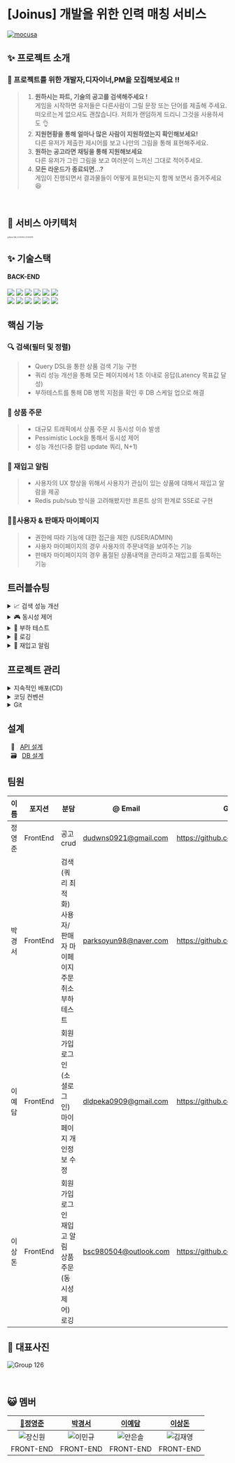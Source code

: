 

# [Joinus] 개발을 위한 인력 매칭 서비스

[![mocusa](https://user-images.githubusercontent.com/47559613/190395847-58c23322-89a6-4e1a-a3dc-0295212b9995.png)](https://youtu.be/T2y4gs5TT-Y)

## ✨ 프로젝트 소개
### 🎤 프로젝트를 위한 개발자,디자이너,PM을 모집해보세요 !!
>1. **원하시는 파트, 기술의 공고를 검색해주세요 !**  
> 게임을 시작하면 유저들은 다른사람이 그릴 문장 또는 단어를 제출해 주세요.  
>  떠오르는게 없으셔도 괜찮습니다. 저희가 랜덤하게 드리니 그것을 사용하셔도 👌
>2. **지원현황을 통해 얼마나 많은 사람이 지원하였는지 확인해보세요!**  
> 다른 유저가 제출한 제시어를 보고 나만의 그림을 통해 표현해주세요.
>3. **원하는 공고라면 채팅을 통해 지원해보세요**  
> 다른 유저가 그린 그림을 보고 여러분이 느끼신 그대로 적어주세요.
>4. **모든 라운드가 종료되면...?**  
> 게임이 진행되면서 결과물들이 어떻게 표현되는지 함께 보면서 즐겨주세요 😆

   <br>

## 🔧 서비스 아키텍처
<img src="C:\Users\220307\Desktop\프로젝트 폴더\README-REPO\md-images\KakaoTalk_20230306_223514615.png" alt="KakaoTalk_20230306_223514615" style="zoom:25%;" />
<br>


## ✨ 기술스택
#### BACK-END
<img src="https://img.shields.io/badge/Spring-6DB33F?style=for-the-badge&logo=Spring&logoColor=white"/> <img src="https://img.shields.io/badge/Spring Boot-6DB33F?style=for-the-badge&logo=Spring Boot&logoColor=white"/> <img src="https://img.shields.io/badge/Spring Security-6DB33F?style=for-the-badge&logo=Spring Security&logoColor=white"/> 
<img src="https://img.shields.io/badge/Redis-DC382D?style=for-the-badge&logo=Redis&logoColor=white"/> <img src="https://img.shields.io/badge/MySQL-4479A1?style=for-the-badge&logo=MySQL&logoColor=white"/> <img src="https://img.shields.io/badge/WebRTC-333333?style=for-the-badge&logo=WebRTC&logoColor=white"/> <br> <img src="https://img.shields.io/badge/Amazon RDS-527FFF?style=for-the-badge&logo=Amazon RDS&logoColor=white"/> <img src="https://img.shields.io/badge/Amazon S3-569A31?style=for-the-badge&logo=Amazon S3&logoColor=white"/> 
<img src="https://img.shields.io/badge/Amazon EC2-FF9900?style=for-the-badge&logo=Amazon EC2&logoColor=white"/> <img src="https://img.shields.io/badge/sockjs-333333?style=for-the-badge&logo=sockjs&logoColor=white"/> <img src="https://img.shields.io/badge/stomp-333333?style=for-the-badge&logo=stomp&logoColor=white"/> <img src="https://img.shields.io/badge/GitHub Actions-2088FF?style=for-the-badge&logo=GitHub Actions&logoColor=white"/>
<br>


## 핵심 기능

### 🔍 검색(필터 및 정렬)

> * Query DSL을 통한 상품 검색 기능 구현
> * 쿼리 성능 개선을 통해 모든 페이지에서 1초 이내로 응답(Latency 목표값 달성)
> * 부하테스트를 통해 DB 병목 지점을 확인 후 DB 스케일 업으로 해결

### 👠 상품 주문

> * 대규모 트래픽에서 상품 주문 시 동시성 이슈 발생
> * Pessimistic Lock을 통해서 동시성 제어
> * 성능 개선(다중 컬럼 update 쿼리, N+1)

### 🔔 재입고 알림

> * 사용자의 UX 향상을 위해서 사용자가 관심이 있는 상품에 대해서 재입고 알람을 제공
> * Redis pub/sub 방식을 고려해봤지만 프론트 상의 한계로  SSE로 구현

### 🧑🏻사용자 & 판매자 마이페이지

> * 권한에 따라 기능에 대한 접근을 제한 (USER/ADMIN)
> * 사용자 마이페이지의 경우 사용자의 주문내역을 보여주는 기능
> * 판매자 마이페이지의 경우 품절된 상품내역을 관리하고 재입고를 등록하는 기능

## 트러블슈팅

<details>
<summary>📈 검색 성능 개선</summary>
<div markdown="1">

- **필요성**
    - 상품 데이터가 100만개로 증가하면서 **메인페이지 로딩 시간이 최대 4.8초까지 증가**

  ⇒ KISSmetrics에 따르면 로딩시간 3초 이상 시 고객의 40% 이탈률 발생

  ![Untitled](https://user-images.githubusercontent.com/31721097/190343898-e73ba4c4-e934-47bc-b404-ec0f699f90c3.png)

  ⇒ 목표 : 페이지 로딩 시간 **2초 이내**

- **진행 단계**
    - 1. Index 생성
        - **적용 계기**

          : 기존 쿼리 실행 시 **order부분**에서 많은 시간이 소요되는 것을 알 수 있었음

          ⇒ Index 적용

        - **인덱스 항목**
            - 리뷰수 (리뷰수, Default 정렬값)

              → 실제 쇼핑몰의 경우 변동이 많은 값이므로 인덱스로 설정하지 않는 것이 좋지만 현재 mucosa의 경우 리뷰 수가 변동이 없는 값이므로 인덱스로 설정하는 것으로 결정

            - 가격 (고가순, 저가순)
        - **결과 분석**
            - 개선된 부분
                - 대부분의 첫 페이지 로딩이 개선되었으며 **최대 2880%까지 개선**
            - 추가 개선이 필요한 부분
                - 일부 항목의 경우 **Count Query에 성능 저하** 발생
    - 2. Cross Join 생성
        - **적용 계기**

          : QueryDSL로 작성한 쿼리가 cross join을 발생시키고 있다는 사실을 알게 됨

          ⇒ cross join 대신 **inner join**이 발생하도록 코드 수정

        - **Cross Join 제거 방법**
            - cross join이 발생하는 brand 테이블을 inner join이 발생하도록 쿼리 수정
        - **결과 분석**
            - **개선된 부분**
                - 키워드 검색 부분의 경우 기존에 발생하던 cross join이 inner join으로 변경되면서 **최대 232%까지 개선**
            - **추가 개선이 필요한 부분**
                - 단순 메인페이지 로딩의 경우 join을 강제하면서 **Count Query에 성능 저하**가 발생
    - 3. 불필요한 Join이 발생하지 않도록 분기처리하여 Count Query 개선
        - **적용 계기**

          : Inner Join을 명시적 처리하면서 brand 테이블 필요하지 않은 count query에서도 join이 발생하여 성능이 떨어진 사실을  발견함

          => 불필요한 join이 발생하지 않도록 **분기 처리**

        - **결과 분석**
            - 개선된 부분
                - Inner Join을 강제하면서 발생했던 count query 성능 저하에 대해서는 **최대 1127%까지 개선**
            - 추가 개선이 필요한 부분
                - **마지막 페이지**에 대한 query 속도는 여전히 느림
    - ~~4. No Offset 방식 적용~~
        - **적용 계기**

          : 페이징 처리 시 offset이 성능 저하를 발생한다는 사실을 알게 됨

          ⇒ NoOffset 방식을 적용

        - **Offset이 성능 저하를 발생시키는 이유**

          : offset을 사용하게 되면 offset + limit만큼의 데이터를 읽은 후 offset만큼의 데이터를 버림

          ⇒ 마지막 페이지로 갈수록 읽어야하는 데이터 수가 비약적으로 증가

        - **NoOffset 방식을 적용하지 않은 이유**
            1. NoOffset 방식의 경우 offset 사용 대신 where절에 조회 시작 부분을 판단하도록 함

               ⇒ Mucosa의 경우 where절에 사용될 조회 시작 부분을 판단하도록 하는 **기준 key가 중복이 가능한 값**(리뷰 개수, 가격)임

            2. NoOffset 방식의 경우 페이징버튼이 아닌 ‘more(더보기)’ 버튼을 사용해야 함 → 순차적 페이지 이동만 가능

               ⇒ Mucosa의 경우 전체 상품 수가 100만개이므로 페이지 이동이 자유로운 **페이징 버튼을 사용**하는 것이 좋을 것으로 판단

    - 5. Covering Index 생성
        - **적용 계기**

          : No Offset 방식을 적용할 수 없는 상황에서 성능을 개선하기 위해 Full Scan이 발생하는 product 테이블 개션의 필요성을 알게 됨

          => Covering Index를 통해 'where, order by, offset ~ limit'를 인덱스 검색으로 빠르게 처리하고 **걸러진 데이터를 통해서만 데이터 블록에 접근**

        - **QueryDSL에서의 Covering 인덱스 적용**

          : QueryDSL의 경우 from절의 서브쿼리를 지원하지 않음

          ⇒ `커버링 인덱스를 활용하여 조회 대상의 PK를 조회`하는 부분과 `해당 PK로 필요한 컬럼 항목들을 조회`하는 부분을 나누어 구현

        - **결과 분석**
            - 개선된 부분
                - 마지막 페이지 속도가 **최대 236%까지 개선**
            - 추가 개선이 필요한 부분
                - 첫페이지에 대해 목표했던 **2초 이내의 결과는 달성하지 못함**
                - **키워드 검색**에 대한 성능 개선이 다른 항목들에 비해 많이 되지 않음
    - ~~6. Full-Text Index 생성 및 match()-against() Query 사용~~
        - **적용 계기**

          : 마지막 페이지 부분이 개선되었으나 처음 목표했던 2초 이내는 달성하지 못함. 그래서 엘라스틱서치 적용도 고려했지만 엘라스틱서치의 역인덱싱 방식과 같은 원리로 동작하는 MySQL의 Full-Text 인덱스를 알게됨

          ⇒ 굳이 엘라스틱 서치를 이용할 필요 없이 Full-Text 인덱스를 적용하고 match()-against() 쿼리문을 사용

        - **Full-Text 인덱스 방식을 적용하지 않은 이유**

          : Full-Text 인덱스를 적용하여 실제 테스트를 해 본 결과 **성능 개선이 되지 않음**

          ⇒ MUCOSA의 경우 검색 시 join이 많이 발생하기 때문

    - 7. 상품명 검색/브랜드명 검색으로 Search Type을 지정하여 검색하도록 변경
        - **적용 계기**

          : Full-Text Index 방식을 시도하면서 join에 의해 성능 저하가 많이 된다는 것을 인지

          => 상품명과 브랜드명을 동시에 검색할 수 있는 로직상 더 이상 join을 줄일 수 없어 **Search Type을 지정하여 검색하는 로직을 반영**하여 join을 줄임

        - **결과 분석**
            - 개선된 부분
                - 검색 기능 성능이 **최대 308%까지 개선**

                  => 첫페이지의 경우 상품명 검색, 브랜드명 검색 **모두 1초 이내로 목표 달성**

                  => 브랜드명 검색의 경우 마지막페이지까지 1초 이내로 목표 달성


- **결과**

  ![Untitled](https://user-images.githubusercontent.com/31721097/190360338-705e078d-1c1b-4acd-9fb8-0c82a4dd0e14.png)


👇🏻**더 자세한 내용이 알고싶다면?**👇🏻

[성능 테스트 및 개선](https://www.notion.so/d08327e203924032879a77930913000e)


</div>
</details>

<details>
<summary>🎮 동시성 제어</summary>
<div markdown="1">

**대안 검증**

| 종류        | 처리 시간 | 리소스     |
| ----------- | --------- | ---------- |
| Pessimistic | 2.416s    | MySQL(RDS) |
| Optimistic  | 40.410s   | MySQL(RDS) |
| Named       | 16.458s   | MySQL(RDS) |
| Lettuce     | 13.349s   | Redis(aws) |
| Redisson    | 10.665s   | Redis(aws) |

- 트랜잭션의 잦은 충돌 예상

  → **Optimistic lock 부적합**

- Hold and Wait 미충족

  → 데드락 미발생(**Pessimistic lock**의 문제 해결)👈  *후보지1*

- 검색 로직에 대한 영향 최소화

  → version 컬럼을 가지는 것은 row 사이즈가 커지고 이는 검색 속도에 영향(in **Optimistic lock**)

  → DB의 별도 공간이 필요하여 DB 성능에 영향. 즉, 검색 속도 영향(in **Named lock(Use-Level Lock)**)

- 스핀락의 한계

  → 스핀락은 redis server에 부하를 주어 지연 처리 발생(in **Lettuce**)

- Pub/Sub방식의 이점

  → 스핀락의 한계를 pub/sub 기반의 Lock으로 해결(in **Redisson**))👈  *후보지2*


**Pessimistic vs Redission**

![스크린샷 2022-09-14 오전 5 39 53](https://user-images.githubusercontent.com/31721097/190361126-c5d722fe-b245-4699-8e90-14c0d995e09b.png)

→ pub/sub을 통한 lock 획득 시도 과정에서 network latency가 overhead로 발생 추정

→ **최종 Pessimistic lock 적용**

👇🏻**더 자세한 내용이 알고싶다면?**👇🏻

[동시성 제어](https://www.notion.so/a3b60ee964514b03989fc3f687074668)

</div>
</details>

<details>
<summary>📶 부하 테스트</summary>
<div markdown="1">

- **테스트 계기**
    - 대용량 데이터를 처리하는 패션 플랫폼과 같이 많은 이용자들이 사용해 부하가 많이 발생했을 때 시스템이 정상 작동하는지 여부와 응답 성능을 예측하기 위함
- **목표값 설정**
    - [Latency 목표값, Throughput 목표값 설정](https://www.notion.so/MUCOSA-5fe8f0d732234c56b643b24310ab7d33)
- **병목 현상 확인**
    - 조회 성능 검증 단계 진행 중 **rps는 목표값 안**에 들어오지만 **Latency가 급격하게 증가**하고 **Success Rate가 떨어지는 현상** 발견

      ⇒ **DB가 병목 구간**일 것으로 추론

      ⇒ 메인페이지 로딩, 검색 페이지 로딩 시 RDS의 **CPU가 94.47%**까지 상승
    ![MUCOSA (2)](https://user-images.githubusercontent.com/31721097/190361709-bebc8354-5555-471f-9222-f24bfde5167c.png)

- **대안**
    1. ~~일부 Query를 Application단에서 처리함으로써 DB 부하를 낮춤~~
        - 개발 일정상 무리가 있다고 판단
    2. ~~DB Scale Out을 통해 DB 성능 개선~~
        - 개발 일정상 무리가 있다고 판단
    3. **DB Scale Up을 통해 DB 성능 개선**
- **결과**

  ![MUCOSA (3)](https://user-images.githubusercontent.com/31721097/190361725-375137e1-492a-4534-ae69-cd47a43d5f2e.png)

- **결과분석**
    - t3.micro ⇒ **r5.8xlarge** 인스턴스로 교체 후 조회 페이지 테스트 진행 시 **목표했던 Latency와 Throughput을 충족**

👇🏻**더 자세한 내용이 알고싶다면?**👇🏻

[부하 테스트 및 개선](https://www.notion.so/29a9a38935f1441f9e9374fda4d541c1)

</div>
</details>

<details>
<summary>🤖 로깅</summary>
<div markdown="1">

- **로깅 기능의 필요성 및 목표**
    - 애플리케이션 최적화를 위해서 **로직이 작동하는 시간**을 기록 및 측정
    - 로직의 검증을 위해서 사용자의 **요청 및 서버의 응답**을 기록
    - 기존에 작성된 로직에 영향을 끼치거나 로직의 변경이 있으면 안된다.
- **문제점**
    - 로그가 필요한 곳에 일일이 로그 로직을 작성해야 한다.
    - 중복된 로그 로직 때문에 유지보수 및 업데이트 비용이 발생한다.
- **문제 해결**
    - 로그 기능을 횡단 관심사(부가 기능)라고 판단 **AOP**를 사용하여 일관성 있는 로직을 구현

👇🏻**더 자세한 내용이 알고싶다면?**👇🏻

[로깅](https://www.notion.so/8596fa32fec940389c487c1863f03bab)

</div>
</details>

<details>
<summary>🔔 재입고 알림</summary>
<div markdown="1">

- **적용 계기**
    - 재고가 떨어진 상품에 대해서 고객들은 빠르게 재입고가 되었음을 알고 싶다.
- **대안**
    - **SSE**
      기존의 http 연결을 유지하여 서버에서 클라이언트로 데이터를 보낼 수 있다.
    - Redis
      Redis PUB/SUB 방식으로 실시간 양방향 통신 가능
- **문제점**
    - 클라이언트 연결 문제
        - 프론트 부분은 SSR이며, Vanilla JS로 연결을 하고 있어 페이지 전환시 재연결 필요
    - 다중 서버로 인한 알림 송수신 불완전성
        - 연결 요청을 한 서버와 알림을 송신하는 서버가 다른 경우 정상적인 알림 송수신 불가
- **대처**
  여러 가지 방법을 모색했으나 알람 기능을 구현했을 때의 효과보다 기능 구현에 드는 비용(Front를 구성하는 작업)이 크다고 판단
  **⇒ SSE의 구현으로 마무리**

👇🏻**더 자세한 내용이 알고싶다면?**👇🏻

[재입고 알림](https://www.notion.so/147cea2dbac14758ae3cac334daf8273)

</div>
</details>

## 프로젝트 관리
<details>
<summary>지속적인 배포(CD)</summary>
<div markdown="1">

   * 지속적인 배포의 필요성
     * 기능이 추가될 때마다 배포해야하는 불편함이 있어 배포 자동화의 필요성 인식
   * 대안
   
     | Jenkins                                                      | Github Actions                                               |
     | ------------------------------------------------------------ | ------------------------------------------------------------ |
     | 무료                                                         | 일정 사용량 이상 시 유료                                     |
     | 작업 또는 작업이 동기화되어 제품을 시장에 배포하는데 더 많은 시간이 소요 | 클라우드가 있으므로, 별도 설치 필요 없음                     |
     | 계정 및 트리거를 기반으로하며 Github 이벤트를 준수하지 않는 빌드를 중심으로 함 | 모든 Github 이벤트에 대한 작업을 제공하고 다양한 언어와 프레임워크를 지원 |
     | 전 세계 많은 사람들이 이용해 문서가 다양                     | 젠킨스에 비해 문서가 없음                                    |
     | 캐싱 메커니즘을 지원하기 위해 플러그인 사용 가능             | 캐싱이 필요한 경우 자체 캐싱 메커니즘을 작성해야함           |
     
        * 선택
     * Github Actions은 인프라 세팅이 비교적 간단하며, 일정 사용량 까지 무료이고 다양한 기능들을 제공하는 이점이 있다고 판단 하였음.
        * 별도의 서버 설치가 필요 하지 않다는 점이 프로젝트의 경량화 측면에서 가장 매력적인 포인트가 되었음. 왜냐하면, Joinus 프로젝트는 MSA 구성으로 인해 비교적 많은 서버 자원이 필요하기 때문임
     
	
	
	

</div>
</details>
<details>
<summary>코딩 컨벤션</summary>
<div markdown="1">
<br/>

   * 코딩 컨벤션의 필요성
     * 정해진 규칙없이 협업을 하다보니 팀원 들의 코드를 이해하기 어려웠고 Git에서 Merge할 때 어려움이 있어서 코딩 컨벤션의 필요성 인식
   * 코딩 컨벤션 장점
     1. 정해진 규칙이 있기 때문에 명칭이나 구조를 빠르고 정확하게 정할 수 있다.
     2. 통일된 규약이 있기 때문에 모든 사람들이 코드를 이해하기 쉽고 편리하다.
     3. 유지보수 비용을 줄일 수 있다.
     

   👇🏻더 자세한 내용이 알고싶다면?👇🏻<br/>
    &nbsp; 🔧&nbsp; [코딩 컨벤션](https://www.notion.so/grazinggoat/Spring-Boot-ae0d493d298d486ab6921f5859e8caba)

</div>
</details>
<details>
<summary>Git</summary>
<div markdown="1">
<br/>

   * Git Commit 메시지 컨벤션의 필요성
     * commit된 코드가 어떤 내용을 작성 했는 지 파악하려면 commit을 확인해야 한다.
     * 프로젝트 진행 중에는 수 많은 코드가 commit되기 때문에 일일이 내용을 확인하기 힘들기 때문에 
     메시지 컨벤션을 통해서 제목이나 description을 통해서 commit의 정보를 전달한다.
   * Git Commit 메시지 컨벤션 전략

   ```
   Feat : 새로운 기능에 대한 커밋
   Fix : 기능에 대한 버그 수정에 대한 커밋
   Build : 빌드 관련 파일 수정에 대한 커밋
   Chore : 그 외 자잘한 수정에 대한 커밋(기타 변경)
   Ci : CI 관련 설정 수정에 대한 커밋
   Docs : 문서 수정에 대한 커밋
   Style : 코드 스타일 혹은 포맷 등에 관한 커밋
   Refactor : 코드 리팩토링에 대한 커밋
   Test : 테스트 코드 수정에 대한 커밋
   ```

 👇🏻더 자세한 내용이 알고싶다면?👇🏻<br/>
    &nbsp; 🚥 &nbsp; [Git](https://www.notion.so/grazinggoat/Git-a47bf6fa98f143a899b2efbb78c50c85)
</div>
</details>


## 설계
&nbsp; 📖 &nbsp; [API 설계](https://www.notion.so/grazinggoat/API-f628e62f892b4f41a464c22bdfc76f6b)  
&nbsp; 🗃️ &nbsp; [DB 설계](https://www.notion.so/grazinggoat/DB-8de3ac23def0400caa0dc6e399d53984)

## 팀원

| 이름   | 포지션   | 분담                                                         | @ Email               | Github                           |
| ------ | -------- | ------------------------------------------------------------ | --------------------- | -------------------------------- |
| 정영준 | FrontEnd | 공고 crud<br/>                                               | dudwns0921@gmail.com  | https://github.com/dudwns0921    |
| 박경서 | FrontEnd | 검색(쿼리 최적화) <br/>사용자/판매자 마이페이지<br/>주문 취소<br/>부하 테스트 | parksoyun98@naver.com | https://github.com/dongil618     |
| 이예담 | FrontEnd | 회원가입<br/>로그인(소셜로그인)<br/>마이페이지 개인정보 수정             |  dldpeka0909@gmail.com   |  https://github.com/leeyedam   |
| 이상돈 | FrontEnd | 회원가입<br/>로그인<br/>재입고 알림<br/>상품 주문(동시성 제어)<br/>로깅 | bsc980504@outlook.com | https://github.com/Backseungchan |


## 🌈 대표사진
![Group 126](https://user-images.githubusercontent.com/97332044/217054483-23b8cebb-cf51-47b9-928c-0df7439108a5.png)
<br>



<br>

## 😺 멤버

|           [🔰정영준](https://github.com/dudwns0921)           |                        [박경서](http)                        |                        [이예담](http)                        |                        [이상돈](http)                        |
| :----------------------------------------------------------: | :----------------------------------------------------------: | :----------------------------------------------------------: | :----------------------------------------------------------: |
| ![장신원](https://user-images.githubusercontent.com/116439064/215262142-47067e5c-59ab-4097-aa89-9c1ca56199c8.png) | ![이민규](https://user-images.githubusercontent.com/116439064/215262141-5c84b7e9-1a76-4c89-93a9-9b2f404f829a.png) | ![안은솔](https://user-images.githubusercontent.com/116439064/215262140-71f4049c-30c5-4bf3-8072-af2b3ebc7ec9.png) | ![김재영](https://user-images.githubusercontent.com/116439064/215262138-c0d1dddd-0394-454e-b721-75269dc1bdb4.png) |
|                          FRONT-END                           |                          FRONT-END                           |                          FRONT-END                           |                          FRONT-END                           |

<br>
<br>
<br>			
